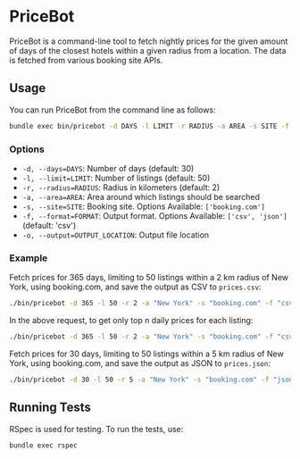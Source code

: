 # PriceBot

PriceBot is a command-line tool to fetch nightly prices for the given amount of days of the closest hotels within a given radius from a location. The data is fetched from various booking site APIs.


## Usage

You can run PriceBot from the command line as follows:

```sh
bundle exec bin/pricebot -d DAYS -l LIMIT -r RADIUS -a AREA -s SITE -f FORMAT -o OUTPUT
```

### Options

- `-d, --days=DAYS`: Number of days (default: 30)
- `-l, --limit=LIMIT`: Number of listings (default: 50)
- `-r, --radius=RADIUS`: Radius in kilometers (default: 2)
- `-a, --area=AREA`: Area around which listings should be searched
- `-s, --site=SITE`: Booking site. Options Available: `['booking.com']`
- `-f, --format=FORMAT`: Output format. Options Available: `['csv', 'json']` (default: 'csv')
- `-o, --output=OUTPUT_LOCATION`: Output file location

### Example

Fetch prices for 365 days, limiting to 50 listings within a 2 km radius of New York, using booking.com, and save the output as CSV to `prices.csv`:

```sh
./bin/pricebot -d 365 -l 50 -r 2 -a "New York" -s "booking.com" -f "csv" -o "prices.csv"
```

In the above request, to get only top n daily prices for each listing:

```sh
./bin/pricebot -d 365 -l 50 -r 2 -a "New York" -s "booking.com" -f "csv" -o "top_prices.csv" -n 3
```


Fetch prices for 30 days, limiting to 50 listings within a 5 km radius of New York, using booking.com, and save the output as JSON to `prices.json`:

```sh
./bin/pricebot -d 30 -l 50 -r 5 -a "New York" -s "booking.com" -f "json" -o "prices.json"
```

## Running Tests

RSpec is used for testing. To run the tests, use:

```sh
bundle exec rspec
```